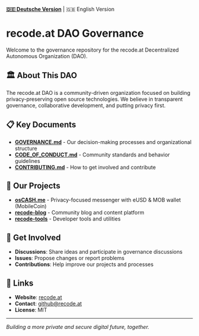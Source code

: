 **[🇩🇪 Deutsche Version](../../README.md)** | 🇬🇧 English Version

# recode.at DAO Governance

Welcome to the governance repository for the recode.at Decentralized Autonomous Organization (DAO).

## 🏛️ About This DAO

The recode.at DAO is a community-driven organization focused on building privacy-preserving open source technologies. We believe in transparent governance, collaborative development, and putting privacy first.

## 📋 Key Documents

- **[GOVERNANCE.md](GOVERNANCE.md)** - Our decision-making processes and organizational structure
- **[CODE_OF_CONDUCT.md](CODE_OF_CONDUCT.md)** - Community standards and behavior guidelines  
- **[CONTRIBUTING.md](CONTRIBUTING.md)** - How to get involved and contribute

## 🚀 Our Projects

- **[osCASH.me](https://github.com/osCASHme)** - Privacy-focused messenger with eUSD & MOB wallet (MobileCoin)
- **[recode-blog](https://github.com/recodeat/recode-blog)** - Community blog and content platform
- **[recode-tools](https://github.com/recodeat/recode-tools)** - Developer tools and utilities

## 💬 Get Involved

- **Discussions**: Share ideas and participate in governance discussions
- **Issues**: Propose changes or report problems
- **Contributions**: Help improve our projects and processes

## 🔗 Links

- **Website**: [recode.at](https://recode.at)
- **Contact**: github@recode.at
- **License**: MIT

---

*Building a more private and secure digital future, together.*